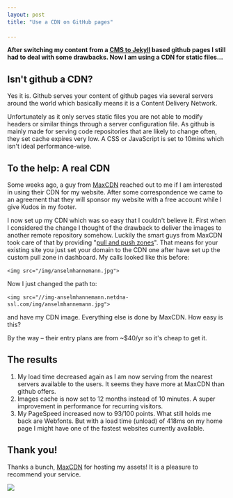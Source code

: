 ```yaml
---
layout: post
title: "Use a CDN on GitHub pages"

---
```


**After switching my content from a [CMS to Jekyll](/2013/blogging-with-jekyll/) based github pages I still had to deal with some drawbacks. Now I am using a CDN for static files…**

## Isn't github a CDN?

Yes it is. Github serves your content of github pages via several servers around the world which basically means it is a Content Delivery Network.

Unfortunately as it only serves static files you are not able to modify headers or similar things through a server configuration file. As github is mainly made for serving code repositories that are likely to change often, they set cache expires very low. A CSS or JavaScript is set to 10mins which isn't ideal performance-wise.

## To the help: A real CDN

Some weeks ago, a guy from [MaxCDN](http://www.maxcdn.com/) reached out to me if I am interested in using their CDN for my website. After some correspondence we came to an agreement that they will sponsor my website with a free account while I give Kudos in my footer.

I now set up my CDN which was so easy that I couldn't believe it. First when I considered the change I thought of the drawback to deliver the images to another remote repository somehow. Luckily the smart guys from MaxCDN took care of that by providing "[pull and push zones](http://support.netdna.com/pullzone/custom-integration/)". That means for your existing site you just set your domain to the CDN one after have set up the custom pull zone in dashboard. My calls looked like this before:

	<img src="/img/anselmhannemann.jpg">

Now I just changed the path to:

	<img src="//img-anselmhannemann.netdna-ssl.com/img/anselmhannemann.jpg">

and have my CDN image. Everything else is done by MaxCDN. How easy is this?

By the way – their entry plans are from ~$40/yr so it's cheap to get it.

## The results

1. My load time decreased again as I am now serving from the nearest servers available to the users. It seems they have more at MaxCDN than github offers.
2. Images cache is now set to 12 months instead of 10 minutes. A super improvement in performance for recurring visitors.
3. My PageSpeed increased now to 93/100 points. What still holds me back are Webfonts. But with a load time (unload) of 418ms on my home page I might have one of the fastest websites currently available.


## Thank you!

Thanks a bunch, [MaxCDN](http://www.maxcdn.com/) for hosting my assets! It is a pleasure to recommend your service.

[<img src="//img-anselmhannemann.netdna-ssl.com/img/netdna-color.svg" width="300">](http://www.maxcdn.com/)
